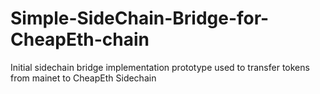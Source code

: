 # Simple-SideChain-Bridge-for-CheapEth-chain


Initial sidechain bridge implementation prototype used to transfer tokens from mainet to CheapEth Sidechain
